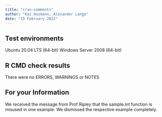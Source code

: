 ```yaml
---
title: "cran-comments"
author: "Kai Husmann, Alexander Lange"
date: "15 February 2022"
---
```


## Test environments
Ubuntu 20.04 LTS (64-bit)
Windows Server 2008 (64-bit)

## R CMD check results
There were no ERRORS, WARNINGS or NOTES

## For your Information

We received the message from Prof Ripley that the sample.int function is misused in one example. We dismissed the respective example completely.

